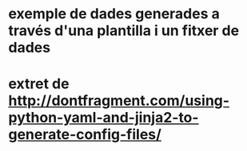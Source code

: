 # exemple de dades generades a través d'una plantilla i un fitxer de dades
# extret de http://dontfragment.com/using-python-yaml-and-jinja2-to-generate-config-files/
